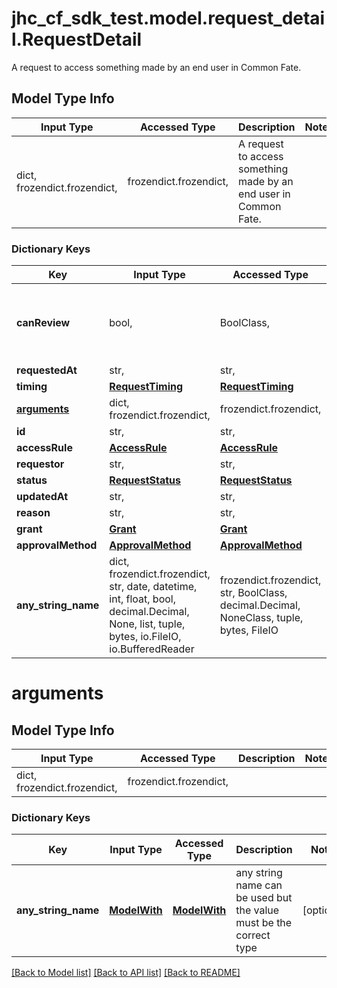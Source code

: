 # jhc_cf_sdk_test.model.request_detail.RequestDetail

A request to access something made by an end user in Common Fate.

## Model Type Info
Input Type | Accessed Type | Description | Notes
------------ | ------------- | ------------- | -------------
dict, frozendict.frozendict,  | frozendict.frozendict,  | A request to access something made by an end user in Common Fate. | 

### Dictionary Keys
Key | Input Type | Accessed Type | Description | Notes
------------ | ------------- | ------------- | ------------- | -------------
**canReview** | bool,  | BoolClass,  | true if the requesting user is a reviewer of this request. | 
**requestedAt** | str,  | str,  |  | 
**timing** | [**RequestTiming**](RequestTiming.md) | [**RequestTiming**](RequestTiming.md) |  | 
**[arguments](#arguments)** | dict, frozendict.frozendict,  | frozendict.frozendict,  |  | 
**id** | str,  | str,  |  | 
**accessRule** | [**AccessRule**](AccessRule.md) | [**AccessRule**](AccessRule.md) |  | 
**requestor** | str,  | str,  |  | 
**status** | [**RequestStatus**](RequestStatus.md) | [**RequestStatus**](RequestStatus.md) |  | 
**updatedAt** | str,  | str,  |  | 
**reason** | str,  | str,  |  | [optional] 
**grant** | [**Grant**](Grant.md) | [**Grant**](Grant.md) |  | [optional] 
**approvalMethod** | [**ApprovalMethod**](ApprovalMethod.md) | [**ApprovalMethod**](ApprovalMethod.md) |  | [optional] 
**any_string_name** | dict, frozendict.frozendict, str, date, datetime, int, float, bool, decimal.Decimal, None, list, tuple, bytes, io.FileIO, io.BufferedReader | frozendict.frozendict, str, BoolClass, decimal.Decimal, NoneClass, tuple, bytes, FileIO | any string name can be used but the value must be the correct type | [optional]

# arguments

## Model Type Info
Input Type | Accessed Type | Description | Notes
------------ | ------------- | ------------- | -------------
dict, frozendict.frozendict,  | frozendict.frozendict,  |  | 

### Dictionary Keys
Key | Input Type | Accessed Type | Description | Notes
------------ | ------------- | ------------- | ------------- | -------------
**any_string_name** | [**ModelWith**](ModelWith.md) | [**ModelWith**](ModelWith.md) | any string name can be used but the value must be the correct type | [optional] 

[[Back to Model list]](../../README.md#documentation-for-models) [[Back to API list]](../../README.md#documentation-for-api-endpoints) [[Back to README]](../../README.md)

